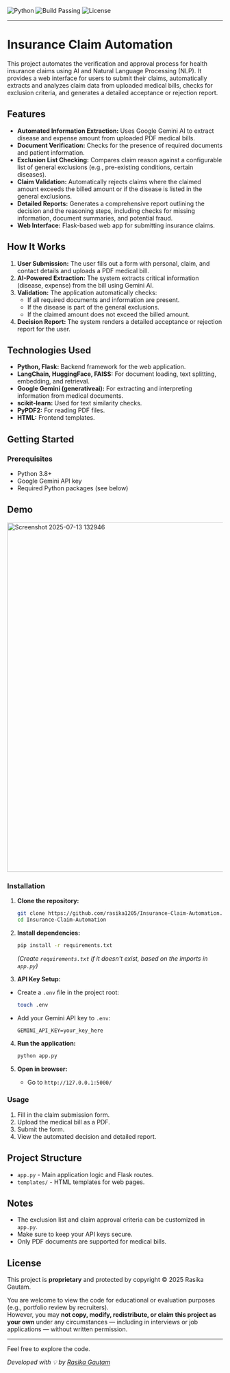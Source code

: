![Python](https://img.shields.io/badge/python-3.8%2B-blue.svg)
![Build Passing](https://img.shields.io/badge/build-passing-brightgreen.svg)
![License](https://img.shields.io/badge/license-proprietary-lightgrey.svg)

---

# Insurance Claim Automation

This project automates the verification and approval process for health insurance claims using AI and Natural Language Processing (NLP). It provides a web interface for users to submit their claims, automatically extracts and analyzes claim data from uploaded medical bills, checks for exclusion criteria, and generates a detailed acceptance or rejection report.

## Features

- **Automated Information Extraction:** Uses Google Gemini AI to extract disease and expense amount from uploaded PDF medical bills.
- **Document Verification:** Checks for the presence of required documents and patient information.
- **Exclusion List Checking:** Compares claim reason against a configurable list of general exclusions (e.g., pre-existing conditions, certain diseases).
- **Claim Validation:** Automatically rejects claims where the claimed amount exceeds the billed amount or if the disease is listed in the general exclusions.
- **Detailed Reports:** Generates a comprehensive report outlining the decision and the reasoning steps, including checks for missing information, document summaries, and potential fraud.
- **Web Interface:** Flask-based web app for submitting insurance claims.

## How It Works

1. **User Submission:** The user fills out a form with personal, claim, and contact details and uploads a PDF medical bill.
2. **AI-Powered Extraction:** The system extracts critical information (disease, expense) from the bill using Gemini AI.
3. **Validation:** The application automatically checks:
   - If all required documents and information are present.
   - If the disease is part of the general exclusions.
   - If the claimed amount does not exceed the billed amount.
4. **Decision Report:** The system renders a detailed acceptance or rejection report for the user.

## Technologies Used

- **Python, Flask:** Backend framework for the web application.
- **LangChain, HuggingFace, FAISS:** For document loading, text splitting, embedding, and retrieval.
- **Google Gemini (generativeai):** For extracting and interpreting information from medical documents.
- **scikit-learn:** Used for text similarity checks.
- **PyPDF2:** For reading PDF files.
- **HTML:** Frontend templates.

## Getting Started

### Prerequisites

- Python 3.8+
- Google Gemini API key
- Required Python packages (see below)

## Demo
<img width="1868" height="816" alt="Screenshot 2025-07-13 132946" src="https://github.com/user-attachments/assets/b2fc0b14-870e-4618-927c-75db452c3798" />

### Installation

1. **Clone the repository:**
   ```bash
   git clone https://github.com/rasika1205/Insurance-Claim-Automation.git
   cd Insurance-Claim-Automation
   ```

2. **Install dependencies:**
   ```bash
   pip install -r requirements.txt
   ```
   *(Create `requirements.txt` if it doesn't exist, based on the imports in `app.py`)*

3.  **API Key Setup:**
   - Create a `.env` file in the project root:
     ```bash
     touch .env
     ```
   - Add your Gemini API key to `.env`:
     ```env
     GEMINI_API_KEY=your_key_here
     ```

4. **Run the application:**
   ```bash
   python app.py
   ```

5. **Open in browser:**
   - Go to `http://127.0.0.1:5000/`

### Usage

1. Fill in the claim submission form.
2. Upload the medical bill as a PDF.
3. Submit the form.
4. View the automated decision and detailed report.
   


## Project Structure

- `app.py` - Main application logic and Flask routes.
- `templates/` - HTML templates for web pages.

## Notes

- The exclusion list and claim approval criteria can be customized in `app.py`.
- Make sure to keep your API keys secure.
- Only PDF documents are supported for medical bills.

## License

This project is **proprietary** and protected by copyright © 2025 Rasika Gautam.

You are welcome to view the code for educational or evaluation purposes (e.g., portfolio review by recruiters).  
However, you may **not copy, modify, redistribute, or claim this project as your own** under any circumstances — including in interviews or job applications — without written permission.

---

Feel free to explore the code.

_Developed with 💡 by [Rasika Gautam](https://github.com/rasika1205)_
